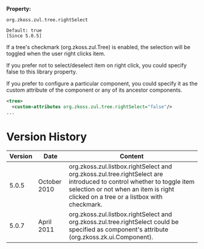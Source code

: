 **Property:**

`org.zkoss.zul.tree.rightSelect`

`Default: true`  
`[Since 5.0.5]`

If a tree's checkmark
(<javadoc method="isCheckmark()">org.zkoss.zul.Tree</javadoc>) is
enabled, the selection will be toggled when the user right clicks item.

If you prefer not to select/deselect item on right click, you could
specify false to this library property.

If you prefer to configure a particular component, you could specify it
as the custom attribute of the component or any of its ancestor
components.

``` xml
<tree>
  <custom-attributes org.zkoss.zul.tree.rightSelect="false"/>
...
```

# Version History

| Version | Date         | Content                                                                                                                                                                                                                            |
|---------|--------------|------------------------------------------------------------------------------------------------------------------------------------------------------------------------------------------------------------------------------------|
| 5.0.5   | October 2010 | org.zkoss.zul.listbox.rightSelect and org.zkoss.zul.tree.rightSelect are introduced to control whether to toggle item selection or not when an item is right clicked on a tree or a listbox with checkmark.                        |
| 5.0.7   | April 2011   | org.zkoss.zul.listbox.rightSelect and org.zkoss.zul.tree.rightSelect could be specified as component's attribute (<javadoc type="interface" method="getAttribute(java.lang.String, boolean)">org.zkoss.zk.ui.Component</javadoc>). |
